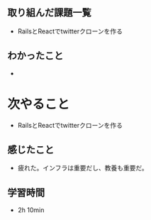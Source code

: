 ## 取り組んだ課題一覧
- RailsとReactでtwitterクローンを作る
## わかったこと
- 
# 次やること
- RailsとReactでtwitterクローンを作る
## 感じたこと
- 疲れた。インフラは重要だし、教養も重要だ。
## 学習時間
- 2h 10min